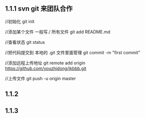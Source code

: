 ## 1.1.1 svn git  来团队合作

//初始化
git init 

//添加某个文件  一般写./  所有文件
git add README.md

//查看状态
git status

//把代码提交到 本地的 .git 文件里面管理
git commit -m "first commit"

//添加远程上传地址
git remote add origin https://github.com/youzhidong/jkbbb.git

//上传文件
git push -u origin master



## 1.1.2 



## 1.1.3 
